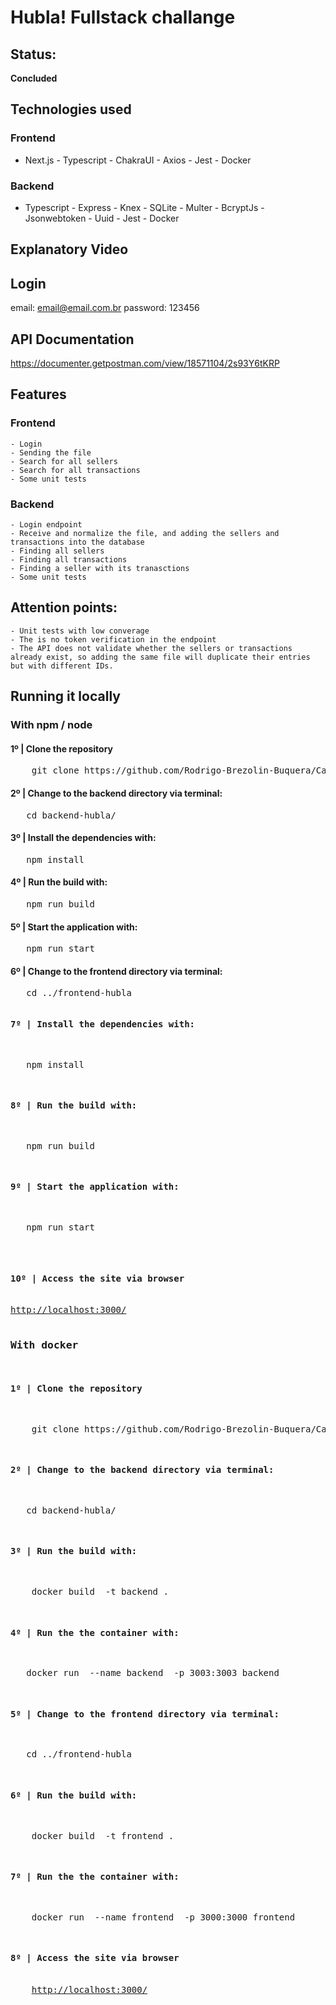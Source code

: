# Hubla! Fullstack challange

## Status:
<b>Concluded</b>

## Technologies used

### Frontend 
- Next.js - Typescript - ChakraUI   - Axios  - Jest - Docker

### Backend 
- Typescript - Express  - Knex - SQLite - Multer - BcryptJs - Jsonwebtoken - Uuid - Jest - Docker

## Explanatory Video

## Login
   email: email@email.com.br
   password: 123456

## API Documentation 

<a href="https://documenter.getpostman.com/view/18571104/2s93Y6tKRP
">https://documenter.getpostman.com/view/18571104/2s93Y6tKRP
</a>

## Features
 ###  Frontend 
    - Login
    - Sending the file
    - Search for all sellers
    - Search for all transactions
    - Some unit tests
###  Backend 
    - Login endpoint
    - Receive and normalize the file, and adding the sellers and  transactions into the database
    - Finding all sellers
    - Finding all transactions
    - Finding a seller with its tranasctions
    - Some unit tests

## Attention points:

    - Unit tests with low converage 
    - The is no token verification in the endpoint
    - The API does not validate whether the sellers or transactions already exist, so adding the same file will duplicate their entries but with different IDs.

## Running it locally 

### With npm / node 

<h4>1º | Clone the repository </h4>
<pre>
    git clone https://github.com/Rodrigo-Brezolin-Buquera/Case-Green-Acesso.git
</pre>
<h4>2º | Change to the backend directory via terminal: </h4>
<pre>
   cd backend-hubla/
</pre>
<h4>3º | Install the dependencies with: </h4>
<pre>
   npm install
</pre>
<h4>4º | Run the build with: </h4>
<pre>
   npm run build
</pre>
<h4>5º | Start the application with: </h4>
<pre>
   npm run start
</pre>
<h4>6º | Change to the frontend directory via terminal: </h4>
<pre>
   cd ../frontend-hubla
<pre>
<h4>7º | Install the dependencies with: </h4>
<pre>
   npm install
</pre>
<h4>8º | Run the build with: </h4>
<pre>
   npm run build   
</pre>
<h4>9º | Start the application with: </h4>
<pre>
   npm run start
</pre> 
 <h4>10º | Access the site via browser  </h4>
<a href="http://localhost:3000/">http://localhost:3000/</a>


### With docker

<h4>1º | Clone the repository </h4>
<pre>
    git clone https://github.com/Rodrigo-Brezolin-Buquera/Case-Green-Acesso.git
</pre>
<h4>2º | Change to the backend directory via terminal: </h4>
<pre>
   cd backend-hubla/
</pre>
<h4>3º | Run the build with: </h4>
<pre>
    docker build  -t backend .
</pre>
<h4>4º | Run the the container with: </h4>
<pre>
   docker run  --name backend  -p 3003:3003 backend
</pre>
<h4>5º | Change to the frontend directory via terminal: </h4>
<pre>
   cd ../frontend-hubla
</pre>
<h4>6º | Run the build with: </h4>
<pre>
    docker build  -t frontend .
</pre>
<h4>7º | Run the the container with: </h4>
<pre>
    docker run  --name frontend  -p 3000:3000 frontend
</pre>
<h4>8º | Access the site via browser  </h4>
    <a href="http://localhost:3000/">http://localhost:3000/</a>
